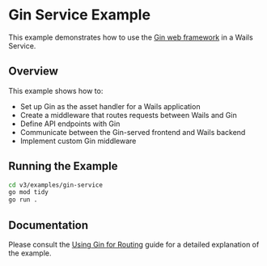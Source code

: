 # Gin Service Example

This example demonstrates how to use the [Gin web framework](https://github.com/gin-gonic/gin) in a Wails Service.

## Overview

This example shows how to:

- Set up Gin as the asset handler for a Wails application
- Create a middleware that routes requests between Wails and Gin
- Define API endpoints with Gin
- Communicate between the Gin-served frontend and Wails backend
- Implement custom Gin middleware

## Running the Example

```bash
cd v3/examples/gin-service
go mod tidy
go run .
```

## Documentation

Please consult the [Using Gin for Routing](https://v3.wails.io/guides/gin-routing/) guide for a detailed explanation of the example.

